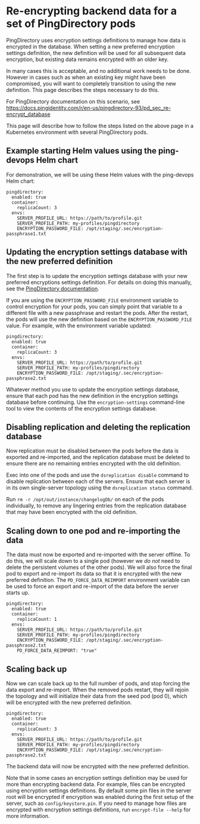 # Re-encrypting backend data for a set of PingDirectory pods

PingDirectory uses encryption settings definitions to manage how data is encrypted in the database. When setting a new preferred encryption settings definition, the new definition will be used for all subsequent data encryption, but existing data remains encrypted with an older key.

In many cases this is acceptable, and no additional work needs to be done. However in cases such as when an existing key might have been compromised, you will want to completely transition to using the new definition. This page describes the steps necessary to do this.

For PingDirectory documentation on this scenario, see https://docs.pingidentity.com/r/en-us/pingdirectory-93/pd_sec_re-encrypt_database

This page will describe how to follow the steps listed on the above page in a Kubernetes environment with several PingDirectory pods.

## Example starting Helm values using the ping-devops Helm chart

For demonstration, we will be using these Helm values with the ping-devops Helm chart:
```
pingdirectory:
  enabled: true
  container:
    replicaCount: 3
  envs:
    SERVER_PROFILE_URL: https://path/to/profile.git
    SERVER_PROFILE_PATH: my-profiles/pingdirectory
    ENCRYPTION_PASSWORD_FILE: /opt/staging/.sec/encryption-passphrase1.txt
```

## Updating the encryption settings database with the new preferred definition

The first step is to update the encryption settings database with your new preferred encryptions settings definition. For details on doing this manually, see the [PingDirectory documentation](https://docs.pingidentity.com/r/en-us/pingdirectory-93/pd_sec_manage_encrypt_settings).

If you are using the `ENCRYPTION_PASSWORD_FILE` environment variable to control encryption for your pods, you can simply point that variable to a different file with a new passphrase and restart the pods. After the restart, the pods will use the new definition based on the `ENCRYPTION_PASSWORD_FILE` value. For example, with the environment variable updated:

```
pingdirectory:
  enabled: true
  container:
    replicaCount: 3
  envs:
    SERVER_PROFILE_URL: https://path/to/profile.git
    SERVER_PROFILE_PATH: my-profiles/pingdirectory
    ENCRYPTION_PASSWORD_FILE: /opt/staging/.sec/encryption-passphrase2.txt
```

Whatever method you use to update the encryption settings database, ensure that each pod has the new definition in the encryption settings database before continuing. Use the `encryption-settings` command-line tool to view the contents of the encryption settings database.

## Disabling replication and deleting the replication database

Now replication must be disabled between the pods before the data is exported and re-imported, and the replication database must be deleted to ensure there are no remaining entries encrypted with the old definition.

Exec into one of the pods and use the `dsreplication disable` command to disable replication between each of the servers. Ensure that each server is in its own single-server topology using the `dsreplication status` command.

Run `rm -r /opt/out/instance/changelogDb/` on each of the pods individually, to remove any lingering entries from the replication database that may have been encrypted with the old definition.

## Scaling down to one pod and re-importing the data

The data must now be exported and re-imported with the server offline. To do this, we will scale down to a single pod (however we *do not* need to delete the persistent volumes of the other pods). We will also force the final pod to export and re-import its data so that it is encrypted with the new preferred definition. The `PD_FORCE_DATA_REIMPORT` environment variable can be used to force an export and re-import of the data before the server starts up.

```
pingdirectory:
  enabled: true
  container:
    replicaCount: 1
  envs:
    SERVER_PROFILE_URL: https://path/to/profile.git
    SERVER_PROFILE_PATH: my-profiles/pingdirectory
    ENCRYPTION_PASSWORD_FILE: /opt/staging/.sec/encryption-passphrase2.txt
    PD_FORCE_DATA_REIMPORT: "true"
```

## Scaling back up

Now we can scale back up to the full number of pods, and stop forcing the data export and re-import. When the removed pods restart, they will rejoin the topology and will initialize their data from the seed pod (pod 0), which will be encrypted with the new preferred definition.

```
pingdirectory:
  enabled: true
  container:
    replicaCount: 3
  envs:
    SERVER_PROFILE_URL: https://path/to/profile.git
    SERVER_PROFILE_PATH: my-profiles/pingdirectory
    ENCRYPTION_PASSWORD_FILE: /opt/staging/.sec/encryption-passphrase2.txt
```

The backend data will now be encrypted with the new preferred definition.

Note that in some cases an encryption settings definition may be used for more than encrypting backend data. For example, files can be encrypted using encryption settings definitions. By default some pin files in the server root will be encrypted if encryption was enabled during the first setup of the server, such as `config/keystore.pin`. If you need to manage how files are encrypted with encryption settings definitions, run `encrypt-file --help` for more information.
